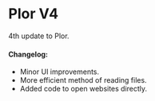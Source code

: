 <h1>Plor V4</h1>
<p>4th update to Plor.</p>

<h4>Changelog:</h4>
<ul>
<li>Minor UI improvements.</li>
<li>More efficient method of reading files.</li>
<li>Added code to open websites directly.</li>
</ul>
